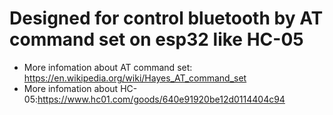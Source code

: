# Designed for control bluetooth by AT command set on esp32 like HC-05

* More infomation about AT command set: https://en.wikipedia.org/wiki/Hayes_AT_command_set
* More infomation about HC-05:https://www.hc01.com/goods/640e91920be12d0114404c94
